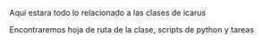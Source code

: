 Aqui estara todo lo relacionado a las clases de icarus 

Encontraremos hoja de ruta de la clase, scripts de python y tareas
